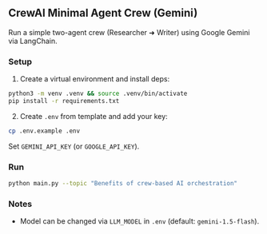 ## CrewAI Minimal Agent Crew (Gemini)

Run a simple two-agent crew (Researcher ➜ Writer) using Google Gemini via LangChain.

### Setup
1. Create a virtual environment and install deps:
```bash
python3 -m venv .venv && source .venv/bin/activate
pip install -r requirements.txt
```
2. Create `.env` from template and add your key:
```bash
cp .env.example .env
```
Set `GEMINI_API_KEY` (or `GOOGLE_API_KEY`).

### Run
```bash
python main.py --topic "Benefits of crew-based AI orchestration"
```

### Notes
- Model can be changed via `LLM_MODEL` in `.env` (default: `gemini-1.5-flash`).

